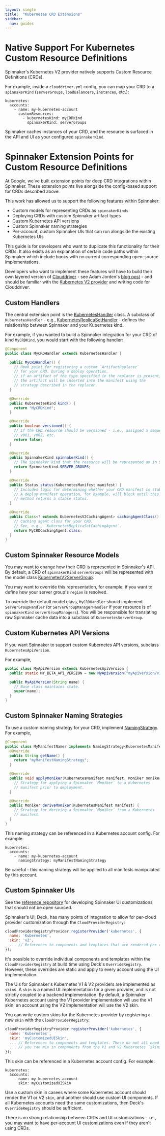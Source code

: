```yaml
---
layout: single
title:  "Kubernetes CRD Extensions"
sidebar:
  nav: guides
---
```


# Native Support For Kubernetes Custom Resource Definitions
Spinnaker's Kubernetes V2 provider natively supports Custom Resource Definitions (CRDs).

For example, inside a `clouddriver.yml` config, you can map your CRD to a `spinnakerKind` (`serverGroups`, `loadBalancers`, `instances`, etc.):

```
kubernetes:
  accounts:
    - name: my-kubernetes-account
      customResources:
        - kubernetesKind: myCRDKind
          spinnakerKind: serverGroups
```

Spinnaker caches instances of your CRD, and the resource is surfaced in the API and UI as your configured `spinnakerKind`.

# Spinnaker Extension Points for Custom Resource Definitions

At Google, we've built extension points for deep CRD integrations within Spinnaker.
These extension points live alongside the config-based support for CRDs described above.

This work has allowed us to support the following features within Spinnaker:

 - Custom models for representing CRDs as `spinnakerKinds`
 - Deploying CRDs with custom Spinnaker artifact types
 - Custom Kubernetes API versions
 - Custom Spinnaker naming strategies
 - Per-account, custom Spinnaker UIs that can run alongside the existing Kubernetes UIs

This guide is for developers who want to duplicate this functionality for their CRDs.
It also exists as an explanation of certain code paths within Spinnaker which include hooks with no current corresponding open-source implementations.

Developers who want to implement these features will have to build their own layered version
of [Clouddriver](https://github.com/spinnaker/clouddriver) -
  see Adam Jorden's [blog post](https://blog.spinnaker.io/scaling-spinnaker-at-netflix-custom-features-and-packaging-e78536d38040) - and should be familiar with the [Kubernetes V2 provider](/reference/providers/kubernetes-v2) and writing code for Clouddriver.

## Custom Handlers

The central extension point is the [KubernetesHandler](https://github.com/spinnaker/clouddriver/blob/master/clouddriver-kubernetes/src/main/groovy/com/netflix/spinnaker/clouddriver/kubernetes/v2/op/handler/KubernetesHandler.java) class. A subclass of `KubernetesHandler` - e.g., [KubernetesReplicaSetHandler](https://github.com/spinnaker/clouddriver/blob/master/clouddriver-kubernetes/src/main/groovy/com/netflix/spinnaker/clouddriver/kubernetes/v2/op/handler/KubernetesReplicaSetHandler.java) - defines the
relationship between Spinnaker and your Kubernetes kind.

For example, if you wanted to build a Spinnaker integration for your CRD of kind `MyCRDKind`, you would start with
the following handler:

```java
@Component
public class MyCRDHandler extends KubernetesHandler {

  public MyCRDHandler() {
    // Hook point for registering a custom `ArtifactReplacer`
    // for your CRD. During a deploy operation,
    // if an artifact of the type specified in the replacer is present,
    // the artifact will be inserted into the manifest using the
    // strategy described in the replacer.
  }

  @Override
  public KubernetesKind kind() {
    return "MyCRDKind";
  }

  @Override
  public boolean versioned() {
    // If the CRD resource should be versioned - i.e., assigned a sequence
    // v001, v002, etc.
    return false;
  }

  @Override
  public SpinnakerKind spinnakerKind() {
    // The Spinnaker kind that the resource will be represented as in Spinnaker's API and UI.
    return SpinnakerKind.SERVER_GROUPS;
  }

  @Override
  public Status status(KubernetesManifest manifest) {
    // Includes logic for determining whether your CRD manifest is stable.
    // A deploy manifest operation, for example, will block until this
    // method returns a stable status.
  }

  @Override
  public Class<? extends KubernetesV2CachingAgent> cachingAgentClass() {
    // Caching agent class for your CRD.
    // See, e.g., `KubernetesReplicaSetCachingAgent`.
    return MyCRDCachingAgent.class;
  }
}
```

## Custom Spinnaker Resource Models

You may want to change how their CRD is represented in Spinnaker's API. By default, a CRD of `spinnakerKind` `serverGroups` will
be represented with the model class [KubernetesV2ServerGroup](https://github.com/spinnaker/clouddriver/blob/master/clouddriver-kubernetes/src/main/groovy/com/netflix/spinnaker/clouddriver/kubernetes/v2/caching/view/model/KubernetesV2ServerGroup.java).

You may want to override this representation, for example, if you want to define how your server group's `region` is resolved.

To override the default model class, `MyCRDHandler` should implement `ServerGroupHandler` (or `ServerGroupManagerHandler` if your
resource is of `spinnakerKind` `serverGroupManagers`). You will be responsible for translating raw Spinnaker cache data into a
subclass of `KubernetesServerGroup`.

## Custom Kubernetes API Versions

If you want Spinnaker to support custom Kubernetes API versions, subclass `KubernetesApiVersion`.

For example,

```java
public class MyApiVersion extends KubernetesApiVersion {
  public static MY_BETA_API_VERSION = new MyApiVersion("myApiVersion/v1beta");

  public MyApiVersion(String name) {
    // Base class maintains state.
    super(name);
  }
}
```

## Custom Spinnaker Naming Strategies

To use a custom naming strategy for your CRD, implement [NamingStrategy](https://github.com/spinnaker/clouddriver/blob/master/clouddriver-core/src/main/groovy/com/netflix/spinnaker/clouddriver/names/NamingStrategy.java). For example,

```java
@Component
public class MyManifestNamer implements NamingStrategy<KubernetesManifest> {
  @Override
  public String getName() {
    return "myManifestNamingStrategy";
  }

  @Override
  public void applyMoniker(KubernetesManifest manifest, Moniker moniker) {
    // Strategy for applying a Spinnaker `Moniker` to a Kubernetes
    // manifest prior to deployment.
  }

  @Override
  public Moniker deriveMoniker(KubernetesManifest manifest) {
    // Strategy for deriving a Spinnaker `Moniker` from a Kubernetes
    // manifest.
  }
}
```

This naming strategy can be referenced in a Kubernetes account config. For example:

```
kubernetes:
  accounts:
    - name: my-kubernetes-account
      namingStrategy: myManifestNamingStrategy
```

Be careful - this naming strategy will be applied to all manifests manipulated by this account.

## Custom Spinnaker UIs

See the [reference repository](https://github.com/spinnaker/deck-customized) for developing Spinnaker UI customizations that
should not be open sourced.

Spinnaker's UI, Deck, has many points of integration to allow for per-cloud provider customization through the `CloudProviderRegistry`:

```javascript
cloudProviderRegistryProvider.registerProvider('kubernetes', {
  name: 'Kubernetes',
  skin: 'v2',
  ... // References to components and templates that are rendered per cloud provider throughout Deck.
});
```

It's possible to override individual components and templates within the `CloudProviderRegistry` at build time
using Deck's `OverrideRegistry`.
However, these overrides are static and apply to every account using the UI implementation.

The UIs for Spinnaker's Kubernetes V1 & V2 providers are implemented as `skin`s. A `skin` is a named UI implementation for a given provider, and
is not strictly coupled to a backend implementation. By default, a Spinnaker Kubernetes account using the V1 provider implementation
will use the V1 skin; an account using the V2 implementation will use the V2 skin.

You can write custom skins for the Kubernetes provider by registering a new `skin` with the `CloudProviderRegistry`:

```javascript
cloudProviderRegistryProvider.registerProvider('kubernetes', {
  name: 'Kubernetes',
  skin: 'myCustomizedUISkin',
  ... // References to components and templates. These do not all need to be custom components -
  ... // you can mix in components from the V1 and V2 Kubernetes `skins`.
});
```

This skin can be referenced in a Kubernetes account config. For example:

```
kubernetes:
  accounts:
    - name: my-kubernetes-account
      skin: myCustomizedUISkin
```

Use a custom skin in casees where some Kubernetes account should render the V1 or V2 `skin`, and another should use custom UI components.
If all Kubernetes accounts need the same customizations, then Deck's `OverrideRegistry` should be sufficient.

There is no strong relationship between CRDs and UI customizations - i.e., you may want to have per-account UI customizations even
if they aren't using CRDs.
